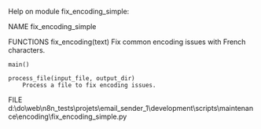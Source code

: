 Help on module fix_encoding_simple:

NAME
    fix_encoding_simple

FUNCTIONS
    fix_encoding(text)
        Fix common encoding issues with French characters.

    main()

    process_file(input_file, output_dir)
        Process a file to fix encoding issues.

FILE
    d:\do\web\n8n_tests\projets\email_sender_1\development\scripts\maintenance\encoding\fix_encoding_simple.py



